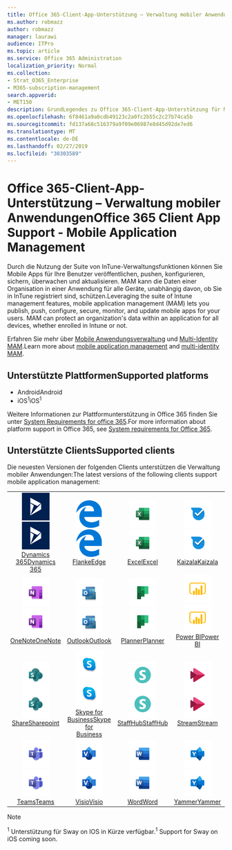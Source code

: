 ```yaml
---
title: Office 365-Client-App-Unterstützung – Verwaltung mobiler Anwendungen
ms.author: robmazz
author: robmazz
manager: laurawi
audience: ITPro
ms.topic: article
ms.service: Office 365 Administration
localization_priority: Normal
ms.collection:
- Strat_O365_Enterprise
- M365-subscription-management
search.appverid:
- MET150
description: GrundLegendes zu Office 365-Client-App-Unterstützung für Mobile Anwendungsverwaltung
ms.openlocfilehash: 6f8461a9a0cdb49123c2a0fc2b55c2c27b74ca5b
ms.sourcegitcommit: fd137a68c516379a9f09e06987e8d45d92de7ed6
ms.translationtype: MT
ms.contentlocale: de-DE
ms.lasthandoff: 02/27/2019
ms.locfileid: "30303589"
---
```

# <a name="office-365-client-app-support---mobile-application-management"></a><span data-ttu-id="bd126-103">Office 365-Client-App-Unterstützung – Verwaltung mobiler Anwendungen</span><span class="sxs-lookup"><span data-stu-id="bd126-103">Office 365 Client App Support - Mobile Application Management</span></span>

<span data-ttu-id="bd126-p101">Durch die Nutzung der Suite von InTune-Verwaltungsfunktionen können Sie Mobile Apps für Ihre Benutzer veröffentlichen, pushen, konfigurieren, sichern, überwachen und aktualisieren. MAM kann die Daten einer Organisation in einer Anwendung für alle Geräte, unabhängig davon, ob Sie in InTune registriert sind, schützen.</span><span class="sxs-lookup"><span data-stu-id="bd126-p101">Leveraging the suite of Intune management features, mobile application management (MAM) lets you publish, push, configure, secure, monitor, and update mobile apps for your users. MAM can protect an organization's data within an application for all devices, whether enrolled in Intune or not.</span></span>

<span data-ttu-id="bd126-106">Erfahren Sie mehr über [Mobile Anwendungsverwaltung](https://docs.microsoft.com/intune/mam-faq) und [Multi-Identity MAM](https://docs.microsoft.com/intune/app-protection-policy).</span><span class="sxs-lookup"><span data-stu-id="bd126-106">Learn more about [mobile application management](https://docs.microsoft.com/intune/mam-faq) and [multi-identity MAM](https://docs.microsoft.com/intune/app-protection-policy).</span></span>

## <a name="supported-platforms"></a><span data-ttu-id="bd126-107">Unterstützte Plattformen</span><span class="sxs-lookup"><span data-stu-id="bd126-107">Supported platforms</span></span>

 - <span data-ttu-id="bd126-108">Android</span><span class="sxs-lookup"><span data-stu-id="bd126-108">Android</span></span>
 - <span data-ttu-id="bd126-109">iOS<sup>1</sup></span><span class="sxs-lookup"><span data-stu-id="bd126-109">iOS<sup>1</sup></span></span>

<span data-ttu-id="bd126-110">Weitere Informationen zur Plattformunterstützung in Office 365 finden Sie unter [System Requirements for office 365](https://products.office.com/office-system-requirements).</span><span class="sxs-lookup"><span data-stu-id="bd126-110">For more information about platform support in Office 365, see [System requirements for Office 365](https://products.office.com/office-system-requirements).</span></span>

## <a name="supported-clients"></a><span data-ttu-id="bd126-111">Unterstützte Clients</span><span class="sxs-lookup"><span data-stu-id="bd126-111">Supported clients</span></span>

<span data-ttu-id="bd126-112">Die neuesten Versionen der folgenden Clients unterstützen die Verwaltung mobiler Anwendungen:</span><span class="sxs-lookup"><span data-stu-id="bd126-112">The latest versions of the following clients support mobile application management:</span></span>

| | | | | | |
|:---:|:---:|:---:|:---:|:---:|:---:|
| <span data-ttu-id="bd126-113">![Dynamics 365-Symbol](media/o365-dynamics365-64x64.png)</span><span class="sxs-lookup"><span data-stu-id="bd126-113">![Dynamics 365 icon](media/o365-dynamics365-64x64.png)</span></span> <br> [<span data-ttu-id="bd126-114">Dynamics 365</span><span class="sxs-lookup"><span data-stu-id="bd126-114">Dynamics 365</span></span>](https://dynamics.microsoft.com) | <span data-ttu-id="bd126-115">![Kantensymbol](media/o365-edge-64x64.png)</span><span class="sxs-lookup"><span data-stu-id="bd126-115">![Edge icon](media/o365-edge-64x64.png)</span></span> <br> [<span data-ttu-id="bd126-116">Flanke</span><span class="sxs-lookup"><span data-stu-id="bd126-116">Edge</span></span>](https://www.microsoft.com/windows/microsoft-edge) | <span data-ttu-id="bd126-117">![Excel-Symbol](media/o365-excel-64x64.png)</span><span class="sxs-lookup"><span data-stu-id="bd126-117">![Excel icon](media/o365-excel-64x64.png)</span></span> <br> [<span data-ttu-id="bd126-118">Excel</span><span class="sxs-lookup"><span data-stu-id="bd126-118">Excel</span></span>](https://products.office.com/excel) | <span data-ttu-id="bd126-119">![Kaizala-Symbol](media/o365-kaizala-64x64.png)</span><span class="sxs-lookup"><span data-stu-id="bd126-119">![Kaizala icon](media/o365-kaizala-64x64.png)</span></span> <br> [<span data-ttu-id="bd126-120">Kaizala</span><span class="sxs-lookup"><span data-stu-id="bd126-120">Kaizala</span></span>](https://products.office.com/en/business/microsoft-kaizala) | <span data-ttu-id="bd126-121">![OneDrive for Business (Symbol)](media/o365-OneDrive-64x64.png)</span><span class="sxs-lookup"><span data-stu-id="bd126-121">![OneDrive for Business icon](media/o365-OneDrive-64x64.png)</span></span> <br> [<span data-ttu-id="bd126-122">OneDrive</span><span class="sxs-lookup"><span data-stu-id="bd126-122">OneDrive</span></span>](https://products.office.com/onedrive-for-business/online-cloud-storage)
| <span data-ttu-id="bd126-123">![OneNote-Symbol](media/o365-OneNote-64x64.png)</span><span class="sxs-lookup"><span data-stu-id="bd126-123">![OneNote icon](media/o365-OneNote-64x64.png)</span></span> <br> [<span data-ttu-id="bd126-124">OneNote</span><span class="sxs-lookup"><span data-stu-id="bd126-124">OneNote</span></span>](https://products.office.com/onenote) | <span data-ttu-id="bd126-125">![Outlook-Symbol](media/o365-outlook-64x64.png)</span><span class="sxs-lookup"><span data-stu-id="bd126-125">![Outlook icon](media/o365-outlook-64x64.png)</span></span> <br> [<span data-ttu-id="bd126-126">Outlook</span><span class="sxs-lookup"><span data-stu-id="bd126-126">Outlook</span></span>](https://products.office.com/outlook) | <span data-ttu-id="bd126-127">![Planner-Symbol](media/o365-planner-64x64.png)</span><span class="sxs-lookup"><span data-stu-id="bd126-127">![Planner icon](media/o365-planner-64x64.png)</span></span> <br> [<span data-ttu-id="bd126-128">Planner</span><span class="sxs-lookup"><span data-stu-id="bd126-128">Planner</span></span>](https://products.office.com/business/task-management-software) | <span data-ttu-id="bd126-129">![PowerBI-Symbol](media/o365-powerbi-64x64.png)</span><span class="sxs-lookup"><span data-stu-id="bd126-129">![PowerBI icon](media/o365-powerbi-64x64.png)</span></span> <br> [<span data-ttu-id="bd126-130">Power BI</span><span class="sxs-lookup"><span data-stu-id="bd126-130">Power BI</span></span>](https://powerbi.microsoft.com) | <span data-ttu-id="bd126-131">![PowerPoint-Symbol](media/o365-powerpoint-64x64.png)</span><span class="sxs-lookup"><span data-stu-id="bd126-131">![PowerPoint icon](media/o365-powerpoint-64x64.png)</span></span> <br> [<span data-ttu-id="bd126-132">PowerPoint</span><span class="sxs-lookup"><span data-stu-id="bd126-132">PowerPoint</span></span>](https://products.office.com/powerpoint) |
| <span data-ttu-id="bd126-133">![SharePoint-Symbol](media/o365-sharepoint-64x64.png)</span><span class="sxs-lookup"><span data-stu-id="bd126-133">![SharePoint icon](media/o365-sharepoint-64x64.png)</span></span> <br> [<span data-ttu-id="bd126-134">Share</span><span class="sxs-lookup"><span data-stu-id="bd126-134">Sharepoint</span></span>](https://products.office.com/sharepoint) | <span data-ttu-id="bd126-135">![Skype for Business-Symbol](media/o365-skypeforbusiness-64x64.png)</span><span class="sxs-lookup"><span data-stu-id="bd126-135">![Skype for Business icon](media/o365-skypeforbusiness-64x64.png)</span></span> <br> [<span data-ttu-id="bd126-136">Skype for <br> Business</span><span class="sxs-lookup"><span data-stu-id="bd126-136">Skype for <br> Business</span></span>](https://www.skype.com/business/) | <span data-ttu-id="bd126-137">![StaffHub-Symbol](media/o365-staffhub-64x64.png)</span><span class="sxs-lookup"><span data-stu-id="bd126-137">![StaffHub icon](media/o365-staffhub-64x64.png)</span></span> <br> [<span data-ttu-id="bd126-138">StaffHub</span><span class="sxs-lookup"><span data-stu-id="bd126-138">StaffHub</span></span>](https://products.office.com/microsoft-staffhub/staff-scheduling-software) | <span data-ttu-id="bd126-139">![Stream (Symbol)](media/o365-stream-64x64.png)</span><span class="sxs-lookup"><span data-stu-id="bd126-139">![Stream icon](media/o365-stream-64x64.png)</span></span> <br> [<span data-ttu-id="bd126-140">Stream</span><span class="sxs-lookup"><span data-stu-id="bd126-140">Stream</span></span>](https://stream.microsoft.com) | <span data-ttu-id="bd126-141">![Sway-Symbol](media/o365-sway-64x64.png)</span><span class="sxs-lookup"><span data-stu-id="bd126-141">![Sway icon](media/o365-sway-64x64.png)</span></span> <br> [<span data-ttu-id="bd126-142">Sway<sup>1</sup></span><span class="sxs-lookup"><span data-stu-id="bd126-142">Sway<sup>1</sup></span></span>](https://sway.com)
| <span data-ttu-id="bd126-143">![Teams (Symbol)](media/o365-teams-64x64.png)</span><span class="sxs-lookup"><span data-stu-id="bd126-143">![Teams icon](media/o365-teams-64x64.png)</span></span> <br> [<span data-ttu-id="bd126-144">Teams</span><span class="sxs-lookup"><span data-stu-id="bd126-144">Teams</span></span>](https://products.office.com/microsoft-teams/group-chat-software) | <span data-ttu-id="bd126-145">![Visio-Symbol](media/o365-visio-64x64.png)</span><span class="sxs-lookup"><span data-stu-id="bd126-145">![Visio icon](media/o365-visio-64x64.png)</span></span> <br> [<span data-ttu-id="bd126-146">Visio</span><span class="sxs-lookup"><span data-stu-id="bd126-146">Visio</span></span>](https://products.office.com/visio/flowchart-software) | <span data-ttu-id="bd126-147">![Word-Symbol](media/o365-word-64x64.png)</span><span class="sxs-lookup"><span data-stu-id="bd126-147">![Word icon](media/o365-word-64x64.png)</span></span> <br> [<span data-ttu-id="bd126-148">Word</span><span class="sxs-lookup"><span data-stu-id="bd126-148">Word</span></span>](https://products.office.com/word) |<span data-ttu-id="bd126-149">![Jammern-Symbol](media/o365-yammer-64x64.png)</span><span class="sxs-lookup"><span data-stu-id="bd126-149">![Yammer icon](media/o365-yammer-64x64.png)</span></span> <br> [<span data-ttu-id="bd126-150">Yammer</span><span class="sxs-lookup"><span data-stu-id="bd126-150">Yammer</span></span>](https://products.office.com/yammer/yammer-overview)

> [!NOTE]
> <span data-ttu-id="bd126-151"><sup>1</sup> Unterstützung für Sway on IOS in Kürze verfügbar.</span><span class="sxs-lookup"><span data-stu-id="bd126-151"><sup>1</sup> Support for Sway on iOS coming soon.</span></span>